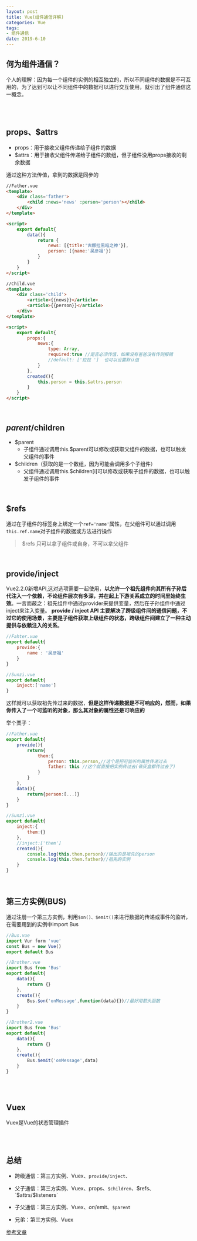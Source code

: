 ```yaml
---
layout: post
title: Vue(组件通信详解)
categories: Vue
tags: 
- 组件通信
date: 2019-6-10
---
```


## 何为组件通信？

个人的理解：因为每一个组件的实例的相互独立的，所以不同组件的数据是不可互用的，为了达到可以让不同组件中的数据可以进行交互使用，就引出了组件通信这一概念。

<br><br>

## props、$attrs

- props：用于接收父组件传递给子组件的数据
- $attrs：用于接收父组件传递给子组件的数组，但子组件没用props接收的剩余数据

通过这种方法传值，拿到的数据是同步的

```html
//Father.vue
<template>
	<div class='father'>
    	<child :news='news' :person='person'></child>
    </div> 
</template>

<script>
	export default{
        data(){
            return {
                news: [{title:'古娜拉黑暗之神'}],
                person: [{name:'吴彦祖'}]
            }
        }
    }
</script>
```

```html
//Child.vue
<template>
    <div class='child'>
        <article>{{news}}</article>
        <article>{{person}}</article>
    </div>
</template>

<script>
	export default{
        props:{
            news:{
                type: Array,
                required:true //是否必须传值，如果没有爸爸没有传则报错
                //default: ['拉拉 ']  也可以设置默认值
            }
        },
        created(){
            this.person = this.$attrs.person
        }
    }
</script>
```

<br>

## $parent/$children

- $parent
  - 子组件通过调用this.$parent可以修改或获取父组件的数据，也可以触发父组件的事件
- $children（获取的是一个数组，因为可能会调用多个子组件）
  - 父组件通过调用this.$children[i]可以修改或获取子组件的数据，也可以触发子组件的事件

<br>

## $refs

通过在子组件的标签身上绑定一个`ref='name'`属性，在父组件可以通过调用`this.ref.name`对子组件的数据或方法进行操作

> ​	$refs 只可以拿子组件或自身，不可以拿父组件

<br>

## provide/inject

Vue2.2.0新增API,这对选项需要一起使用，**以允许一个祖先组件向其所有子孙后代注入一个依赖，不论组件层次有多深，并在起上下游关系成立的时间里始终生效**。一言而蔽之：祖先组件中通过provider来提供变量，然后在子孙组件中通过inject来注入变量。 **provide / inject API 主要解决了跨级组件间的通信问题，不过它的使用场景，主要是子组件获取上级组件的状态，跨级组件间建立了一种主动提供与依赖注入的关系**。

```js
//Fahter.vue
export default{
	provide:{
        name : '吴彦祖'
    }	
}
```

```js
//Sunzi.vue
export default{
	inject:['name']	
}
```

这样就可以获取祖先传过来的数据，**但是这样传递数据是不可响应的，然而，如果你传入了一个可监听的对象，那么其对象的属性还是可响应的**

举个栗子：

```js
//Father.vue
export default{
	provide(){
		return{
			them:{
                person: this.person,//这个是把可监听的属性传递过去
                father: this //这个就直接把实例传过去(骨灰盒都传过去了)
            }
		}
	},
	data(){
		return{person:[...]}
	}
}
```

```js
//Sunzi.vue
export default{
    inject:{
        them:{}
    },
    //inject:['them']
    created(){
        console.log(this.them.person)//输出的是祖先的person
        console.log(this.them.father)//祖先的实例
    }
}
```

<br>

## 第三方实例(BUS)

通过注册一个第三方实例，利用`$on()、$emit()`来进行数据的传递或事件的监听，在需要用到的实例中import Bus 

```js
//Bus.vue
import Vur form 'vue'
const Bus = new Vue()
export default Bus
```

```js
//Brother.vue
import Bus from 'Bus'
export default{
    data(){
        return {}
    },
    create(){
        Bus.$on('onMessage',function(data){})//最好用箭头函数
    }
}
```

```js
//Brother2.vue
import Bus from 'Bus'
export default{
    data(){
        return {}
    },
    create(){
        Bus.$emit('onMessage',data)
    }
}
```

<br><br>

## Vuex

Vuex是Vue的状态管理插件

<br><br>

## 总结

- 跨级通信：第三方实例、Vuex、`provide/inject`、

- 父子通信：第三方实例、Vuex、props、`$children`、$refs、`$attrs/$listeners`
- 子父通信：第三方实例、Vuex、$on/$emit、`$parent`
- 兄弟：第三方实例、Vuex



[参考文章](https://juejin.im/post/5cde0b43f265da03867e78d3#heading-18)